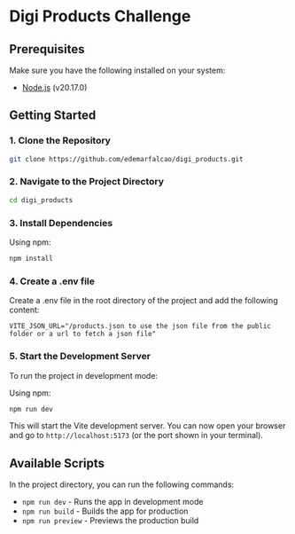 # Digi Products Challenge

## Prerequisites

Make sure you have the following installed on your system:

- [Node.js](https://nodejs.org/en/) (v20.17.0)

## Getting Started

### 1. Clone the Repository

```bash
git clone https://github.com/edemarfalcao/digi_products.git
```

### 2. Navigate to the Project Directory

```bash
cd digi_products
```

### 3. Install Dependencies

Using npm:

```bash
npm install
```

### 4. Create a .env file

Create a .env file in the root directory of the project and add the following content:

```
VITE_JSON_URL="/products.json to use the json file from the public folder or a url to fetch a json file"
```

### 5. Start the Development Server

To run the project in development mode:

Using npm:

```bash
npm run dev
```

This will start the Vite development server. You can now open your browser and go to `http://localhost:5173` (or the port shown in your terminal).

## Available Scripts

In the project directory, you can run the following commands:

- `npm run dev` - Runs the app in development mode
- `npm run build` - Builds the app for production
- `npm run preview` - Previews the production build
